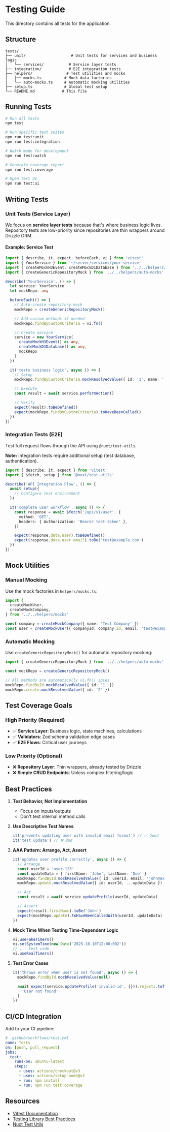 # Testing Guide

This directory contains all tests for the application.

## Structure

```
tests/
├── unit/                    # Unit tests for services and business logic
│   └── services/           # Service layer tests
├── integration/            # E2E integration tests
├── helpers/               # Test utilities and mocks
│   ├── mocks.ts          # Mock data factories
│   └── auto-mocks.ts     # Automatic mocking utilities
├── setup.ts              # Global test setup
└── README.md            # This file
```

## Running Tests

```bash
# Run all tests
npm test

# Run specific test suites
npm run test:unit
npm run test:integration

# Watch mode for development
npm run test:watch

# Generate coverage report
npm run test:coverage

# Open test UI
npm run test:ui
```

## Writing Tests

### Unit Tests (Service Layer)

We focus on **service layer tests** because that's where business logic lives. Repository tests are low-priority since repositories are thin wrappers around Drizzle ORM.

#### Example: Service Test

```typescript
import { describe, it, expect, beforeEach, vi } from 'vitest'
import { YourService } from '~/server/services/your-service'
import { createMockH3Event, createMockD1Database } from '../../helpers/mocks'
import { createGenericRepositoryMock } from '../../helpers/auto-mocks'

describe('YourService', () => {
  let service: YourService
  let mockRepo: any

  beforeEach(() => {
    // Auto-create repository mock
    mockRepo = createGenericRepositoryMock()

    // Add custom methods if needed
    mockRepo.findByCustomCriteria = vi.fn()

    // Create service
    service = new YourService(
      createMockH3Event() as any,
      createMockD1Database() as any,
      mockRepo
    )
  })

  it('tests business logic', async () => {
    // Setup
    mockRepo.findByCustomCriteria.mockResolvedValue({ id: '1', name: 'Test' })

    // Execute
    const result = await service.performAction()

    // Verify
    expect(result).toBeDefined()
    expect(mockRepo.findByCustomCriteria).toHaveBeenCalled()
  })
})
```

### Integration Tests (E2E)

Test full request flows through the API using `@nuxt/test-utils`.

**Note:** Integration tests require additional setup (test database, authentication).

```typescript
import { describe, it, expect } from 'vitest'
import { $fetch, setup } from '@nuxt/test-utils'

describe('API Integration Flow', () => {
  await setup({
    // Configure test environment
  })

  it('complete user workflow', async () => {
    const response = await $fetch('/api/v1/user', {
      method: 'GET',
      headers: { Authorization: 'Bearer test-token' },
    })

    expect(response.data.user).toBeDefined()
    expect(response.data.user.email).toBe('test@example.com')
  })
})
```

## Mock Utilities

### Manual Mocking

Use the mock factories in `helpers/mocks.ts`:

```typescript
import {
  createMockUser,
  createMockCompany,
} from '../../helpers/mocks'

const company = createMockCompany({ name: 'Test Company' })
const user = createMockUser({ companyId: company.id, email: 'test@example.com' })
```

### Automatic Mocking

Use `createGenericRepositoryMock()` for automatic repository mocking:

```typescript
import { createGenericRepositoryMock } from '../../helpers/auto-mocks'

const mockRepo = createGenericRepositoryMock()

// All methods are automatically vi.fn() spies
mockRepo.findById.mockResolvedValue({ id: '1' })
mockRepo.create.mockResolvedValue({ id: '2' })
```

## Test Coverage Goals

### High Priority (Required)

- ✅ **Service Layer**: Business logic, state machines, calculations
- ✅ **Validators**: Zod schema validation edge cases
- ✅ **E2E Flows**: Critical user journeys

### Low Priority (Optional)

- ❌ **Repository Layer**: Thin wrappers, already tested by Drizzle
- ❌ **Simple CRUD Endpoints**: Unless complex filtering/logic

## Best Practices

1. **Test Behavior, Not Implementation**
   - Focus on inputs/outputs
   - Don't test internal method calls

2. **Use Descriptive Test Names**
   ```typescript
   it('prevents updating user with invalid email format') // ✅ Good
   it('test update') // ❌ Bad
   ```

3. **AAA Pattern: Arrange, Act, Assert**
   ```typescript
   it('updates user profile correctly', async () => {
     // Arrange
     const userId = 'user-123'
     const updateData = { firstName: 'John', lastName: 'Doe' }
     mockRepo.findById.mockResolvedValue({ id: userId, email: 'john@example.com' })
     mockRepo.update.mockResolvedValue({ id: userId, ...updateData })

     // Act
     const result = await service.updateProfile(userId, updateData)

     // Assert
     expect(result.firstName).toBe('John')
     expect(mockRepo.update).toHaveBeenCalledWith(userId, updateData)
   })
   ```

4. **Mock Time When Testing Time-Dependent Logic**
   ```typescript
   vi.useFakeTimers()
   vi.setSystemTime(new Date('2025-10-10T12:00:00Z'))
   // ... test code
   vi.useRealTimers()
   ```

5. **Test Error Cases**
   ```typescript
   it('throws error when user is not found', async () => {
     mockRepo.findById.mockResolvedValue(null)

     await expect(service.updateProfile('invalid-id', {})).rejects.toThrow(
       'User not found'
     )
   })
   ```

## CI/CD Integration

Add to your CI pipeline:

```yaml
# .github/workflows/test.yml
name: Tests
on: [push, pull_request]
jobs:
  test:
    runs-on: ubuntu-latest
    steps:
      - uses: actions/checkout@v3
      - uses: actions/setup-node@v3
      - run: npm install
      - run: npm run test:coverage
```

## Resources

- [Vitest Documentation](https://vitest.dev/)
- [Testing Library Best Practices](https://kentcdodds.com/blog/common-mistakes-with-react-testing-library)
- [Nuxt Test Utils](https://nuxt.com/docs/getting-started/testing)

